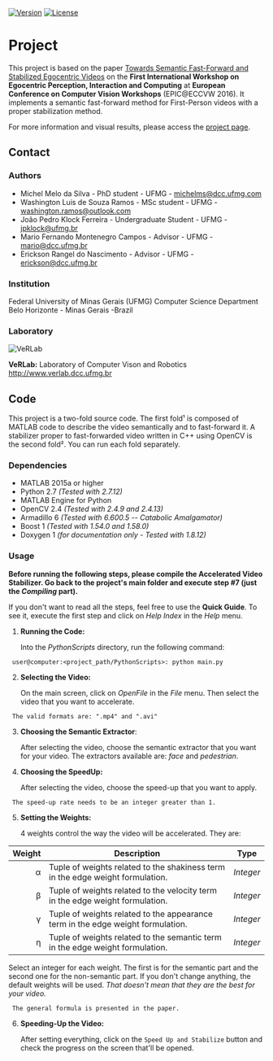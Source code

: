 

[![Version](https://img.shields.io/badge/version-1.0-brightgreen.svg)](http://www.verlab.dcc.ufmg.br/fast-forward-video-based-on-semantic-extraction/#ECCVW2016)
[![License](https://img.shields.io/badge/license-GPL--3.0-blue.svg)](LICENSE)

# Project #

This project is based on the paper [Towards Semantic Fast-Forward and Stabilized Egocentric Videos](http://www.verlab.dcc.ufmg.br/semantic-hyperlapse/papers/Final_Draft_ECCVW_2016_Towards_Semantic_Fast_Forward_and_Stabilied_Egocentric_Videos.pdf) on the **First International Workshop on Egocentric Perception, Interaction and Computing** at **European Conference on Computer Vision Workshops** (EPIC@ECCVW 2016). It implements a semantic fast-forward method for First-Person videos with a proper stabilization method.

For more information and visual results, please access the [project page](http://www.verlab.dcc.ufmg.br/fast-forward-video-based-on-semantic-extraction).

## Contact ## 

### Authors ###

* Michel Melo da Silva - PhD student - UFMG - michelms@dcc.ufmg.com
* Washington Luis de Souza Ramos - MSc student - UFMG - washington.ramos@outlook.com
* João Pedro Klock Ferreira - Undergraduate Student - UFMG - jpklock@ufmg.br
* Mario Fernando Montenegro Campos - Advisor - UFMG - mario@dcc.ufmg.br
* Erickson Rangel do Nascimento - Advisor - UFMG - erickson@dcc.ufmg.br

### Institution ###

Federal University of Minas Gerais (UFMG)
Computer Science Department
Belo Horizonte - Minas Gerais -Brazil

### Laboratory ###

![VeRLab](https://www.dcc.ufmg.br/dcc/sites/default/files/public/verlab-logo.png)

**VeRLab:** Laboratory of Computer Vison and Robotics
http://www.verlab.dcc.ufmg.br

## Code ##

This project is a two-fold source code. The first fold¹ is composed of MATLAB code to describe the video semantically and to fast-forward it. A stabilizer proper to fast-forwarded video written in C++ using OpenCV is the second fold². You can run each fold separately.

### Dependencies ###

* MATLAB 2015a or higher
* Python 2.7 _(Tested with 2.7.12)_
* MATLAB Engine for Python
* OpenCV 2.4 _(Tested with 2.4.9 and 2.4.13)_
* Armadillo 6 _(Tested with 6.600.5 -- Catabolic Amalgamator)_
* Boost 1 _(Tested with 1.54.0 and 1.58.0)_
* Doxygen 1 _(for documentation only - Tested with 1.8.12)_

### Usage ###

**Before running the following steps, please compile the Accelerated Video Stabilizer. Go back to the project's main folder and execute step #7 (just the _Compiling_ part).**

If you don't want to read all the steps, feel free to use the **Quick Guide**. To see it, execute the first step and click on *Help Index* in the *Help* menu.

1.  **Running the Code:**

	Into the _PythonScripts_ directory, run the following command:
```
 user@computer:<project_path/PythonScripts>: python main.py
```

2. **Selecting the Video:**
	
	On the main screen, click on *OpenFile* in the *File* menu. Then select the video that you want to accelerate.
```
 The valid formats are: ".mp4" and ".avi"
```

3. **Choosing the Semantic Extractor**:

	After selecting the video, choose the semantic extractor that you want for your video. The extractors available are: _face_ and _pedestrian_.

4. **Choosing the SpeedUp:**

	After selecting the video, choose the speed-up that you want to apply.
```
 The speed-up rate needs to be an integer greater than 1.
```

5. **Setting the Weights:**

    4 weights control the way the video will be accelerated. They are:
	
| Weight | Description | Type | 			
|--------:|-------------|------|
| &alpha; | Tuple of weights related to the shakiness term in the edge weight formulation. | _Integer_ |
| &beta; | Tuple of weights related to the velocity term in the edge weight formulation. | _Integer_ |
| &gamma; | Tuple of weights related to the appearance term in the edge weight formulation. | _Integer_ |
| &eta; | Tuple of weights related to the semantic term in the edge weight formulation. | _Integer_ |
	
Select an integer for each weight. The first is for the semantic part and the second one for the non-semantic part. If you don't change anything, the default weights will be used. _That doesn't mean that they are the best for your video._

```
 The general formula is presented in the paper.
```

6. **Speeding-Up the Video:**
	
	After setting everything, click on the `Speed Up and Stabilize` button and check the progress on the screen that'll be opened.